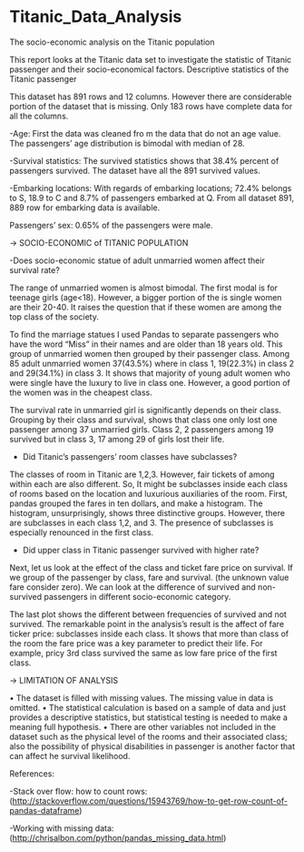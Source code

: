# Titanic_Data_Analysis

The socio-economic analysis on the Titanic population

This report looks at the Titanic data set to investigate the statistic of Titanic passenger and their socio-economical factors.
Descriptive statistics of the Titanic passenger

This dataset has 891 rows and 12 columns.  However there are considerable portion of the dataset that is missing. Only 183 rows have complete data for all the columns.

-Age:  First the data was cleaned fro m the data that do not an age value. The passengers’ age distribution is bimodal with median of 28. 


-Survival statistics: The survived statistics shows that 38.4% percent of passengers survived. The dataset have all the 891 survived values.


-Embarking locations: With regards of embarking locations; 72.4% belongs to S, 18.9 to C and 8.7% of passengers embarked at Q.  From all dataset 891, 889 row for embarking data   is available.

Passengers’ sex: 0.65% of the passengers were male.

-> SOCIO-ECONOMIC of TITANIC POPULATION 

-Does socio-economic statue of adult unmarried women affect their survival rate?

The range of unmarried women is almost bimodal. The first modal is for teenage girls (age<18). However, a bigger portion of the is single women are their 20-40. It raises the question that if these women are among the top class of the society.

To find the marriage statues I used Pandas to separate passengers who have the word “Miss” in their names and are older than 18 years old. This group of unmarried women then grouped by their passenger class. Among 85 adult unmarried women 37(43.5%) where in class 1, 19(22.3%) in class 2 and 29(34.1%) in class 3. It shows that majority of young adult women who were single have the luxury to live in class one. However, a good portion of the women was in the cheapest class.  

The survival rate in unmarried girl is significantly depends on their class. Grouping by their class and survival, shows that class one only lost one passenger among 37 unmarried girls. Class 2, 2 passengers among 19 survived but in class 3, 17 among 29 of girls lost their life. 

- Did Titanic’s passengers’ room classes have subclasses? 

The classes of room in Titanic are 1,2,3. However, fair tickets of among within each are also different. So, It might be subclasses inside each class of rooms based on the location and luxurious auxiliaries of the room. 
First, pandas grouped the fares in ten dollars, and make a histogram. The histogram, unsurprisingly, shows three distinctive groups.  However, there are subclasses in each class 1,2, and 3. The presence of subclasses is especially renounced in the first class.
 
- Did upper class in Titanic passenger survived with higher rate?

Next, let us look at the effect of the class and ticket fare price on survival. If we group of the passenger by class, fare and survival. (the unknown value fare consider zero). We can look at the difference of survived and non-survived passengers in different socio-economic category. 

The last plot shows the different between frequencies of survived and not survived. The remarkable point in the analysis’s result is the affect of fare ticker price: subclasses inside each class. It shows that   more than class of the room the fare price was a key parameter to predict their life. For example, pricy 3rd class survived the same as low fare price of the first class.

 

-> LIMITATION OF ANALYSIS

•	The dataset is filled with missing values. The missing value in   data is omitted.
•	The statistical calculation is based on a sample of data and just provides a descriptive statistics, but statistical testing is needed to make a meaning full hypothesis.
•	There are other variables not included in the dataset such as the physical level of the rooms and their associated class; also the possibility of physical disabilities in passenger is another factor that can affect he survival likelihood. 


References:

-Stack over flow: how to count rows: (http://stackoverflow.com/questions/15943769/how-to-get-row-count-of-pandas-dataframe)


-Working with missing data:
(http://chrisalbon.com/python/pandas_missing_data.html)


